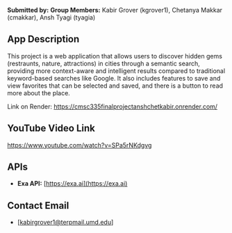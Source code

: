 
**Submitted by:** 
**Group Members:** Kabir Grover (kgrover1), Chetanya Makkar (cmakkar), Ansh Tyagi (tyagia)

## App Description  

This project is a web application that allows users to discover hidden gems (restraunts, nature, attractions) in cities through a semantic search,
providing more context-aware and intelligent results compared to traditional keyword-based searches like Google. It also includes 
features to save and view favorites that can be selected and saved, and there is a button to read more about the place. 

Link on Render: https://cmsc335finalprojectanshchetkabir.onrender.com/

## YouTube Video Link  
https://www.youtube.com/watch?v=SPa5rNKdgvg

## APIs  
- **Exa API:** [https://exa.ai](https://exa.ai)  

## Contact Email  
- [kabirgrover1@terpmail.umd.edu]

